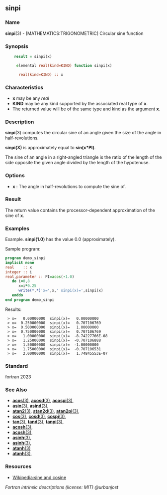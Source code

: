 ## sinpi

### **Name**

**sinpi**(3) - \[MATHEMATICS:TRIGONOMETRIC\] Circular sine function

### **Synopsis**
```fortran
    result = sinpi(x)
```
```fortran
     elemental real(kind=KIND) function sinpi(x)

      real(kind=KIND) :: x
```
### **Characteristics**

  - **x** may be any _real_
  - **KIND** may be any kind supported by the associated real type of **x**.
  - The returned value will be of the same type and kind as the argument
    **x**.

### **Description**

  **sinpi**(3) computes the circular sine of an angle given the size of the angle
  in half-revolutions.

  **sinpi(X)** is approximately equal to **sin(x\*PI)**.

  The sine of an angle in a right-angled triangle is the ratio of the
  length of the side opposite the given angle divided by the length of
  the hypotenuse.

### **Options**

- **x**
  : The angle in half-revolutions to compute the sine of.

### **Result**

  The return value contains the processor-dependent approximation of
  the sine of **x**.

### **Examples**

Example. **sinpi(1.0)** has the value 0.0 (approximately).

Sample program:

```fortran
program demo_sinpi
implicit none
real    :: x
integer :: i
real,parameter :: PI=acos(-1.0)
   do i=0,8
      x=i*0.25
      write(*,*)'x=',x,' sinpi(x)=',sinpi(x)
   enddo
end program demo_sinpi
```
Results:
```text
 > x=   0.00000000  sinpi(x)=   0.00000000
 > x=  0.250000000  sinpi(x)=   0.707106769
 > x=  0.500000000  sinpi(x)=   1.00000000
 > x=  0.750000000  sinpi(x)=   0.707106769
 > x=   1.00000000  sinpi(x)=  -8.74227766E-08
 > x=   1.25000000  sinpi(x)=  -0.707106888
 > x=   1.50000000  sinpi(x)=  -1.00000000
 > x=   1.75000000  sinpi(x)=  -0.707106531
 > x=   2.00000000  sinpi(x)=   1.74845553E-07
```
### **Standard**

fortran 2023

### **See Also**

 - [**acos**(3)](#acos), [**acosd**(3)](#acosd), [**acospi**(3)](#acospi),
 - [**asin**(3)](#asin), [**asind**(3)](#asind),
 - [**atan2**(3)](#atan2), [**atan2d**(3)](#atan2d), [**atan2pi**(3)](#atan2pi),
 - [**cos**(3)](#cos), [**cosd**(3)](#cosd), [**cospi**(3)](#cospi),
 - [**tan**(3)](#tan), [**tand**(3)](#tand), [**tanpi**(3)](#tanpi),
 - [**acosh**(3)](#acosh),
 - [**acosh**(3)](#acosh),
 - [**asinh**(3)](#asinh),
 - [**asinh**(3)](#asinh),
 - [**atanh**(3)](#atanh)
 - [**atanh**(3)](#atanh),

### **Resources**

- [Wikipedia:sine and cosine](https://en.wikipedia.org/wiki/Sine_and_cosine)

 _Fortran intrinsic descriptions (license: MIT) \@urbanjost_
